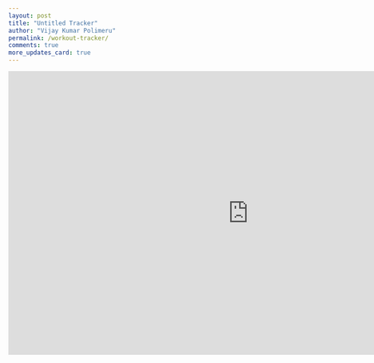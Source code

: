 ```yaml
---
layout: post
title: "Untitled Tracker"
author: "Vijay Kumar Polimeru"
permalink: /workout-tracker/
comments: true
more_updates_card: true
---
```

<iframe src="https://docs.google.com/presentation/d/e/2PACX-1vRgBMS38N7nhlHoE1-HocFU2P0VOqBSghhKAylelli19s4mIFLBF7U93nwXfUVGY0XnqUcLR3AriIUi/embed?start=false&loop=false&delayms=3000" frameborder="0" width="960" height="569" allowfullscreen="true" mozallowfullscreen="true" webkitallowfullscreen="true"></iframe>
